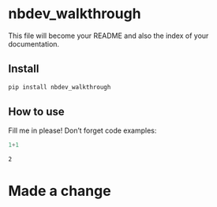 # nbdev_walkthrough

<!-- WARNING: THIS FILE WAS AUTOGENERATED! DO NOT EDIT! -->

This file will become your README and also the index of your
documentation.

## Install

``` sh
pip install nbdev_walkthrough
```

## How to use

Fill me in please! Don’t forget code examples:

``` python
1+1
```

    2

# Made a change
